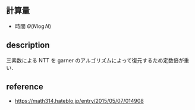 ## 計算量
- 時間 $\Theta(N\log N)$

## description
三素数による NTT を garner のアルゴリズムによって復元するため定数倍が重い．

## reference
- https://math314.hateblo.jp/entry/2015/05/07/014908